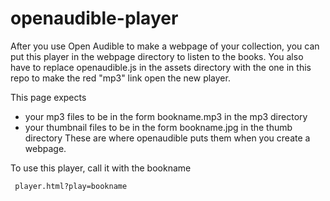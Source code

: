 # openaudible-player
After you use Open Audible to make a webpage of your collection, you can put this player in the webpage directory to listen to the books. You also have to replace openaudible.js in the assets directory with the one in this repo to make the red "mp3" link open the new player.

This page expects 
*  your mp3 files to be in the form bookname.mp3 in the mp3 directory
*  your thumbnail files to be in the form bookname.jpg in the thumb directory
These are where openaudible puts them when you create a webpage.

To use this player, call it with the bookname

     player.html?play=bookname
